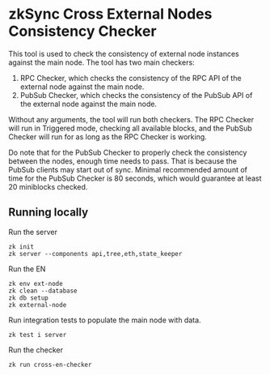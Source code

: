 # zkSync Cross External Nodes Consistency Checker

This tool is used to check the consistency of external node instances against the main node. The tool has two main
checkers:

1. RPC Checker, which checks the consistency of the RPC API of the external node against the main node.
2. PubSub Checker, which checks the consistency of the PubSub API of the external node against the main node.

Without any arguments, the tool will run both checkers. The RPC Checker will run in Triggered mode, checking all
available blocks, and the PubSub Checker will run for as long as the RPC Checker is working.

Do note that for the PubSub Checker to properly check the consistency between the nodes, enough time needs to pass. That
is because the PubSub clients may start out of sync. Minimal recommended amount of time for the PubSub Checker is 80
seconds, which would guarantee at least 20 miniblocks checked.

## Running locally

Run the server

```
zk init
zk server --components api,tree,eth,state_keeper
```

Run the EN

```
zk env ext-node
zk clean --database
zk db setup
zk external-node
```

Run integration tests to populate the main node with data.

```
zk test i server
```

Run the checker

```
zk run cross-en-checker
```
